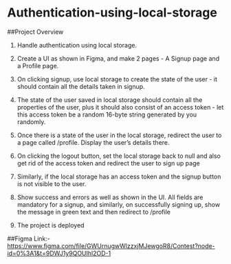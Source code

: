 # Authentication-using-local-storage

##Project Overview
1. Handle authentication using local storage.

2. Create a UI as shown in Figma, and make 2 pages - A Signup page and a Profile page.

3. On clicking signup, use local storage to create the state of the user - it should contain all the details taken in signup.

4. The state of the user saved in local storage should contain all the properties of the user, plus it should also consist of an access token - let this access token be a random 16-byte string generated by you randomly.

5. Once there is a state of the user in the local storage, redirect the user to a page called /profile. Display the user’s details there.

6. On clicking the logout button, set the local storage back to null and also get rid of the access token and redirect the user to sign up page

7. Similarly, if the local storage has an access token and the signup button is not visible to the user.

8. Show success and errors as well as shown in the UI. All fields are mandatory for a signup, and similarly, on successfully signing up, show the message in green text and then redirect to /profile 

9. The project is deployed 

##Figma Link:- https://www.figma.com/file/GWUrnugwWlzzxjMJewgoR8/Contest?node-id=0%3A1&t=9DWJ1y9QOUIhl2OD-1
